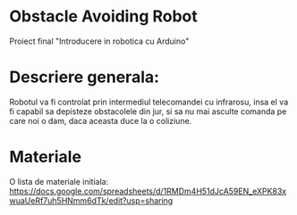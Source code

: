 # Obstacle Avoiding Robot
Proiect final "Introducere in robotica cu Arduino"

# Descriere generala:

Robotul va fi controlat prin intermediul telecomandei cu infrarosu, insa el va fi capabil sa depisteze obstacolele din jur, si sa nu mai asculte comanda pe care noi o dam, daca aceasta duce la o coliziune.

# Materiale

O lista de materiale initiala:
https://docs.google.com/spreadsheets/d/1RMDm4H51dJcA59EN_eXPK83xwuaUeRf7uh5HNmm6dTk/edit?usp=sharing
